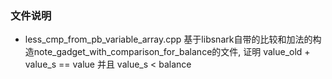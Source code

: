 ### 文件说明

- less_cmp_from_pb_variable_array.cpp 
基于libsnark自带的比较和加法的构造note_gadget_with_comparison_for_balance的文件, 
证明 value_old + value_s == value 并且 value_s < balance
